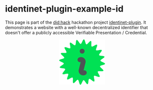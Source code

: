# identinet-plugin-example-id

This page is part of the [did:hack](https://didhack.xyz/) hackathon project
[identinet-plugin](https://github.com/identinet/identinet-plugin). It
demonstrates a website with a well-known decentralized identifier that doesn't
offer a publicly accessible Verifiable Presentation / Credential.

<div style="display: flex; justify-content: center;">
  <img src="./icons/shield-plus.svg" width="150" />
</div>
